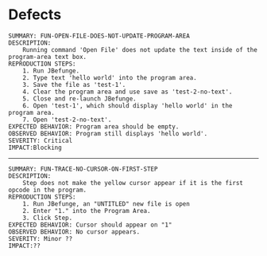 # Defects

    SUMMARY: FUN-OPEN-FILE-DOES-NOT-UPDATE-PROGRAM-AREA
    DESCRIPTION: 
        Running command 'Open File' does not update the text inside of the program-area text box.
    REPRODUCTION STEPS:
        1. Run JBefunge.
        2. Type text 'hello world' into the program area.
        3. Save the file as 'test-1'.
        4. Clear the program area and use save as 'test-2-no-text'.
        5. Close and re-launch JBefunge.
        6. Open 'test-1', which should display 'hello world' in the program area.
        7. Open 'test-2-no-text'.
    EXPECTED BEHAVIOR: Program area should be empty.
    OBSERVED BEHAVIOR: Program still displays 'hello world'.
    SEVERITY: Critical
    IMPACT:Blocking
---
    SUMMARY: FUN-TRACE-NO-CURSOR-ON-FIRST-STEP
    DESCRIPTION: 
        Step does not make the yellow cursor appear if it is the first opcode in the program.
    REPRODUCTION STEPS:
        1. Run JBefunge, an "UNTITLED" new file is open 
        2. Enter "1." into the Program Area.
        3. Click Step.
    EXPECTED BEHAVIOR: Cursor should appear on "1"
    OBSERVED BEHAVIOR: No cursor appears.
    SEVERITY: Minor ??
    IMPACT:??  